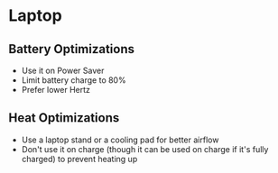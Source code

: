 # Laptop

## Battery Optimizations

- Use it on Power Saver
- Limit battery charge to 80%
- Prefer lower Hertz

## Heat Optimizations

- Use a laptop stand or a cooling pad for better airflow
- Don't use it on charge (though it can be used on charge if it's fully charged) to prevent heating up
